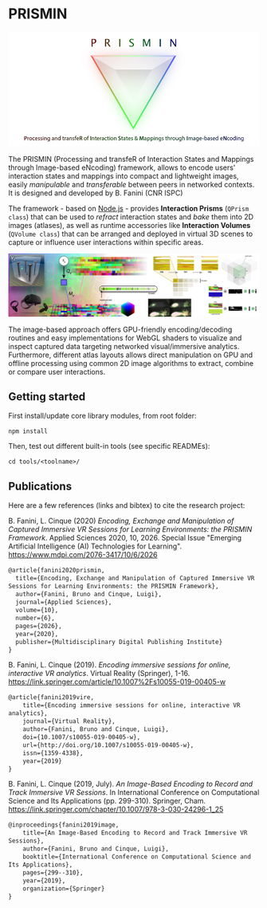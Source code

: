 # PRISMIN

![Test Image 1](./res/prismin-header.png)

The PRISMIN (Processing and transfeR of Interaction States and Mappings through Image-based eNcoding) framework, allows to encode users' interaction states and mappings into compact and lightweight images, easily *manipulable* and *transferable* between peers in networked contexts. It is designed and developed by B. Fanini (CNR ISPC)

The framework - based on [Node.js](https://nodejs.org/) - provides **Interaction Prisms** (`QPrism class`) that can be used to *refract* interaction states and *bake* them into 2D images (atlases), as well as runtime accessories like **Interaction Volumes** (`QVolume class`) that can be arranged and deployed in virtual 3D scenes to capture or influence user interactions within specific areas.

![Test Image 1](./res/prismin-banner-h.jpg)

The image-based approach offers GPU-friendly encoding/decoding routines and easy implementations for WebGL shaders to visualize and inspect captured data targeting networked visual/immersive analytics. Furthermore, different atlas layouts allows direct manipulation on GPU and offline processing using common 2D image algorithms to extract, combine or compare user interactions.

## Getting started
First install/update core library modules, from root folder:
```
npm install
```

Then, test out different built-in tools (see specific READMEs):
```
cd tools/<toolname>/
```

## Publications
Here are a few references (links and bibtex) to cite the research project:

B. Fanini, L. Cinque (2020) *Encoding, Exchange and Manipulation of Captured Immersive VR Sessions for Learning Environments: the PRISMIN Framework*. Applied Sciences 2020, 10, 2026. Special Issue "Emerging Artificial Intelligence (AI) Technologies for Learning". https://www.mdpi.com/2076-3417/10/6/2026
```
@article{fanini2020prismin,
  title={Encoding, Exchange and Manipulation of Captured Immersive VR Sessions for Learning Environments: the PRISMIN Framework},
  author={Fanini, Bruno and Cinque, Luigi},
  journal={Applied Sciences},
  volume={10},
  number={6},
  pages={2026},
  year={2020},
  publisher={Multidisciplinary Digital Publishing Institute}
}
```

B. Fanini, L. Cinque (2019). *Encoding immersive sessions for online, interactive VR analytics*. Virtual Reality (Springer), 1-16. https://link.springer.com/article/10.1007%2Fs10055-019-00405-w
```
@article{fanini2019vire,
    title={Encoding immersive sessions for online, interactive VR analytics},
    journal={Virtual Reality},
    author={Fanini, Bruno and Cinque, Luigi},
    doi={10.1007/s10055-019-00405-w},
    url={http://doi.org/10.1007/s10055-019-00405-w},
    issn={1359-4338},
    year={2019}
}
```

B. Fanini, L. Cinque (2019, July). *An Image-Based Encoding to Record and Track Immersive VR Sessions*. In International Conference on Computational Science and Its Applications (pp. 299-310). Springer, Cham.
https://link.springer.com/chapter/10.1007/978-3-030-24296-1_25
```
@inproceedings{fanini2019image,
    title={An Image-Based Encoding to Record and Track Immersive VR Sessions},
    author={Fanini, Bruno and Cinque, Luigi},
    booktitle={International Conference on Computational Science and Its Applications},
    pages={299--310},
    year={2019},
    organization={Springer}
}
```
